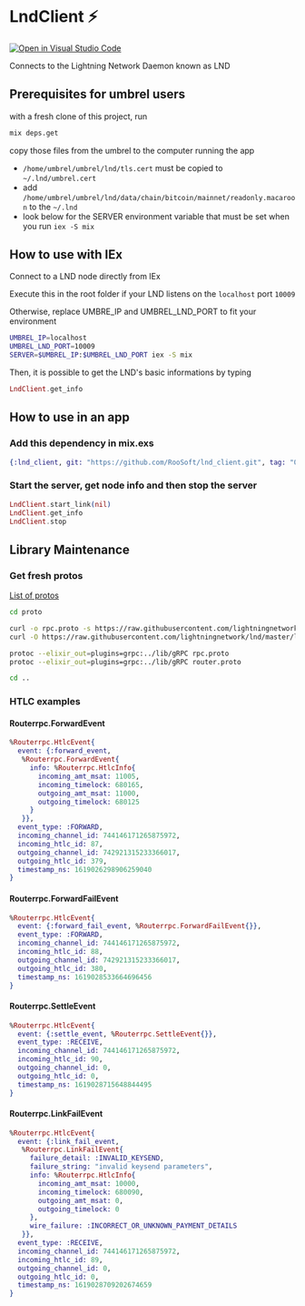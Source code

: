 # LndClient ⚡

[![Open in Visual Studio Code](https://open.vscode.dev/badges/open-in-vscode.svg)](https://open.vscode.dev/roosoft/lnd_client)

Connects to the Lightning Network Daemon known as LND

## Prerequisites for umbrel users

with a fresh clone of this project, run 

```bash
mix deps.get
```

copy those files from the umbrel to the computer running the app

- `/home/umbrel/umbrel/lnd/tls.cert` must be copied to `~/.lnd/umbrel.cert`
- add `/home/umbrel/umbrel/lnd/data/chain/bitcoin/mainnet/readonly.macaroon` to the `~/.lnd`
- look below for the SERVER environment variable that must be set when you run `iex -S mix`

## How to use with IEx

Connect to a LND node directly from IEx

Execute this in the root folder if your LND listens on the `localhost` port `10009`

Otherwise, replace UMBRE_IP and UMBREL_LND_PORT to fit your environment

```bash
UMBREL_IP=localhost
UMBREL_LND_PORT=10009
SERVER=$UMBREL_IP:$UMBREL_LND_PORT iex -S mix
```

Then, it is possible to get the LND's basic informations by typing

```elixir
LndClient.get_info
```

## How to use in an app

### Add this dependency in mix.exs

```elixir
{:lnd_client, git: "https://github.com/RooSoft/lnd_client.git", tag: "0.1"}
```

### Start the server, get node info and then stop the server

```elixir
LndClient.start_link(nil)
LndClient.get_info
LndClient.stop
```

## Library Maintenance

### Get fresh protos

[List of protos](https://api.lightning.community/#lnd-grpc-api-reference)

```bash
cd proto

curl -o rpc.proto -s https://raw.githubusercontent.com/lightningnetwork/lnd/master/lnrpc/rpc.proto
curl -O https://raw.githubusercontent.com/lightningnetwork/lnd/master/lnrpc/routerrpc/router.proto

protoc --elixir_out=plugins=grpc:../lib/gRPC rpc.proto
protoc --elixir_out=plugins=grpc:../lib/gRPC router.proto

cd ..
```

### HTLC examples

#### Routerrpc.ForwardEvent

```elixir
%Routerrpc.HtlcEvent{
  event: {:forward_event,
   %Routerrpc.ForwardEvent{
     info: %Routerrpc.HtlcInfo{
       incoming_amt_msat: 11005,
       incoming_timelock: 680165,
       outgoing_amt_msat: 11000,
       outgoing_timelock: 680125
     }
   }},
  event_type: :FORWARD,
  incoming_channel_id: 744146171265875972,
  incoming_htlc_id: 87,
  outgoing_channel_id: 742921315233366017,
  outgoing_htlc_id: 379,
  timestamp_ns: 1619026298906259040
}
```

#### Routerrpc.ForwardFailEvent

```elixir
%Routerrpc.HtlcEvent{
  event: {:forward_fail_event, %Routerrpc.ForwardFailEvent{}},
  event_type: :FORWARD,
  incoming_channel_id: 744146171265875972,
  incoming_htlc_id: 88,
  outgoing_channel_id: 742921315233366017,
  outgoing_htlc_id: 380,
  timestamp_ns: 1619028533664696456
}
```

#### Routerrpc.SettleEvent

```elixir
%Routerrpc.HtlcEvent{
  event: {:settle_event, %Routerrpc.SettleEvent{}},
  event_type: :RECEIVE,
  incoming_channel_id: 744146171265875972,
  incoming_htlc_id: 90,
  outgoing_channel_id: 0,
  outgoing_htlc_id: 0,
  timestamp_ns: 1619028715648844495
}
```

#### Routerrpc.LinkFailEvent

```elixir
%Routerrpc.HtlcEvent{
  event: {:link_fail_event,
   %Routerrpc.LinkFailEvent{
     failure_detail: :INVALID_KEYSEND,
     failure_string: "invalid keysend parameters",
     info: %Routerrpc.HtlcInfo{
       incoming_amt_msat: 10000,
       incoming_timelock: 680090,
       outgoing_amt_msat: 0,
       outgoing_timelock: 0
     },
     wire_failure: :INCORRECT_OR_UNKNOWN_PAYMENT_DETAILS
   }},
  event_type: :RECEIVE,
  incoming_channel_id: 744146171265875972,
  incoming_htlc_id: 89,
  outgoing_channel_id: 0,
  outgoing_htlc_id: 0,
  timestamp_ns: 1619028709202674659
}
```
